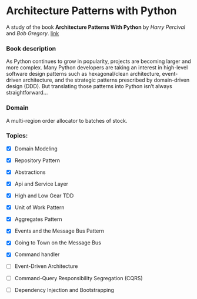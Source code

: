 # Architecture Patterns with Python

A study of the book **Architecture Patterns With Python** by *Harry Percival* and *Bob Gregory*. [link](https://www.oreilly.com/library/view/architecture-patterns-with/9781492052197/)

###  Book description
As Python continues to grow in popularity, projects are becoming larger and more complex. Many Python developers are taking an interest in high-level software design patterns such as hexagonal/clean architecture, event-driven architecture, and the strategic patterns prescribed by domain-driven design (DDD). But translating those patterns into Python isn’t always straightforward...

### Domain
A multi-region order allocator to batches of stock.

### Topics:
- [x] Domain Modeling
- [x] Repository Pattern
- [x] Abstractions
- [x] Api and Service Layer
- [x] High and Low Gear TDD
- [x] Unit of Work Pattern
- [x] Aggregates Pattern
- [x] Events and the Message Bus Pattern
- [x] Going to Town on the Message Bus
- [x] Command handler
- [ ] Event-Driven Architecture
- [ ] Command-Query Responsibility Segregation (CQRS)
- [ ] Dependency Injection and Bootstrapping

